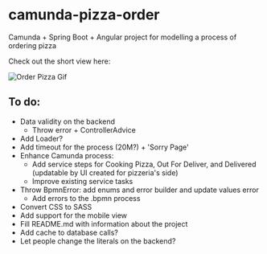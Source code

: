 # camunda-pizza-order
Camunda + Spring Boot + Angular project for modelling a process of ordering pizza

Check out the short view here:

![Order Pizza Gif](https://github.com/agawrysiuk/camunda-pizza-order/blob/master/animation.gif)

## To do:
- Data validity on the backend
    - Throw error + ControllerAdvice
- Add Loader?
- Add timeout for the process (20M?) + 'Sorry Page'
- Enhance Camunda process:
    - Add service steps for Cooking Pizza, Out For Deliver, and Delivered (updatable by UI created for pizzeria's side)
    - Improve existing service tasks
- Throw BpmnError: add enums and error builder and update values error
    - Add errors to the .bpmn process
- Convert CSS to SASS
- Add support for the mobile view
- Fill README.md with information about the project
- Add cache to database calls?
- Let people change the literals on the backend?
